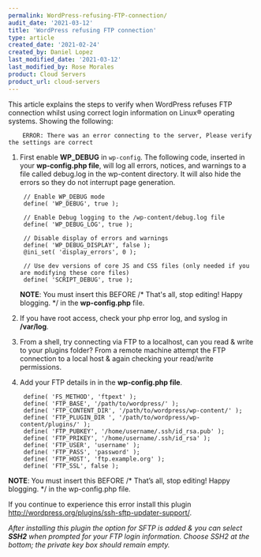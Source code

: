 ```yaml
---
permalink: WordPress-refusing-FTP-connection/
audit_date: '2021-03-12'
title: 'WordPress refusing FTP connection'
type: article
created_date: '2021-02-24'
created_by: Daniel Lopez
last_modified_date: '2021-03-12'
last_modified_by: Rose Morales
product: Cloud Servers
product_url: cloud-servers
---
```


This article explains the steps to verify when WordPress refuses FTP connection
whilst using correct login information on Linux&reg; operating systems. Showing the following:

        ERROR: There was an error connecting to the server, Please verify the settings are correct

1. First enable **WP_DEBUG** in `wp-config`. The following code, inserted in
    your **wp-config.php file**, will log all errors, notices, and warnings to a
    file called debug.log in the wp-content directory. It will also hide the
    errors so they do not interrupt page generation.

        // Enable WP_DEBUG mode
        define( 'WP_DEBUG', true );

        // Enable Debug logging to the /wp-content/debug.log file
        define( 'WP_DEBUG_LOG', true );

        // Disable display of errors and warnings
        define( 'WP_DEBUG_DISPLAY', false );
        @ini_set( 'display_errors', 0 );
    
        // Use dev versions of core JS and CSS files (only needed if you are modifying these core files)
        define( 'SCRIPT_DEBUG', true );

    **NOTE**: You must insert this BEFORE /* That's all, stop editing! Happy
    blogging. */ in the **wp-config.php** file.

2. If you have root access, check your php error log, and syslog in **/var/log**.
3. From a shell, try connecting via FTP to a localhost, can you read & write to your plugins folder? From a remote machine attempt the FTP connection to a local host & again checking your read/write permissions.
4. Add your FTP details in in the **wp-config.php file**.

        define( 'FS_METHOD', 'ftpext' );
        define( 'FTP_BASE', '/path/to/wordpress/' );
        define( 'FTP_CONTENT_DIR', '/path/to/wordpress/wp-content/' );
        define( 'FTP_PLUGIN_DIR ', '/path/to/wordpress/wp-content/plugins/' );
        define( 'FTP_PUBKEY', '/home/username/.ssh/id_rsa.pub' );
        define( 'FTP_PRIKEY', '/home/username/.ssh/id_rsa' );
        define( 'FTP_USER', 'username' );
        define( 'FTP_PASS', 'password' );
        define( 'FTP_HOST', 'ftp.example.org' );
        define( 'FTP_SSL', false );
**NOTE**: You must insert this BEFORE /* That’s all, stop editing! Happy
blogging. */ in the wp-config.php file.

If you continue to experience this error install this plugin
http://wordpress.org/plugins/ssh-sftp-updater-support/.

*After installing this plugin the option for SFTP is added & you can select **SSH2** when prompted for your FTP login information.*
*Choose SSH2 at the bottom; the private key box should remain empty.*
